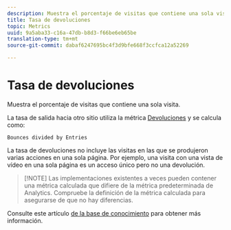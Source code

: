 ```yaml
---
description: Muestra el porcentaje de visitas que contiene una sola visita.
title: Tasa de devoluciones
topic: Metrics
uuid: 9a5aba33-c16a-47db-b8d3-f66be6eb65be
translation-type: tm+mt
source-git-commit: dabaf6247695bc4f3d9bfe668f3ccfca12a52269

---
```



# Tasa de devoluciones

Muestra el porcentaje de visitas que contiene una sola visita.

La tasa de salida hacia otro sitio utiliza la métrica  [Devoluciones](/help/components/c-variables/c-metrics/metrics-bounces.md) y se calcula como:

`Bounces divided by Entries`

La tasa de devoluciones no incluye las visitas en las que se produjeron varias acciones en una sola página. Por ejemplo, una visita con una vista de vídeo en una sola página es un acceso único pero no una devolución.

>[!NOTE] Las implementaciones existentes a veces pueden contener una métrica calculada que difiere de la métrica predeterminada de Analytics. Compruebe la definición de la métrica calculada para asegurarse de que no hay diferencias.

Consulte este artículo [de la base de conocimiento](https://marketing.adobe.com/resources/help/es_ES/home/index.html#kb-analytics-comparing-bounces-and-single-access) para obtener más información.
